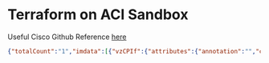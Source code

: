 # Terraform on ACI Sandbox

Useful Cisco Github Reference [here](https://github.com/datacenter/terraform-configs/blob/master/CiscoLive-Terraform-ACI-workshop/Terraform%20Workshop%20Guide.md)

```json
{"totalCount":"1","imdata":[{"vzCPIf":{"attributes":{"annotation":"","childAction":"","descr":"","dn":"uni/tn-grapefruit2/cif-web_exported","extMngdBy":"","lcOwn":"local","modTs":"2020-10-15T16:12:43.242+00:00","monPolDn":"uni/tn-common/monepg-default","name":"web_exported","nameAlias":"","ownerKey":"","ownerTag":"","status":"","uid":"15374"},"children":[{"vzRsIf":{"attributes":{"annotation":"","childAction":"","extMngdBy":"","forceResolve":"yes","lcOwn":"local","modTs":"2020-10-15T16:12:43.255+00:00","monPolDn":"uni/tn-common/monepg-default","prio":"unspecified","rType":"mo","rn":"rsif","state":"formed","stateQual":"none","status":"","tCl":"vzBrCP","tDn":"uni/tn-grapefruit1/brc-Web","tType":"mo","uid":"15374","updateCollection":"no"},"children":[{"vzCollectionCont":{"attributes":{"childAction":"deleteNonPresent","collectionDn":"uni/tn-grapefruit1/brc-Web","lcOwn":"local","modTs":"2020-10-15T16:12:43.242+00:00","monPolDn":"uni/tn-common/monepg-default","name":"","nameAlias":"","rn":"collectionDn-[uni/tn-grapefruit1/brc-Web]","status":""}}}]}}]}}]}
```
